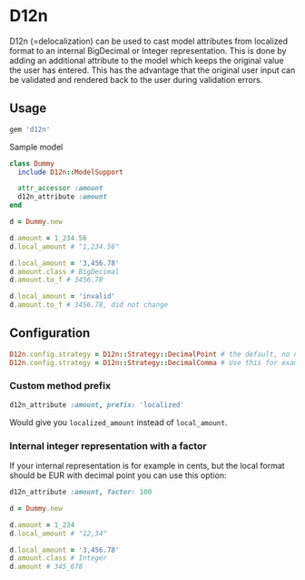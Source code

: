 # D12n

D12n (=delocalization) can be used to cast model attributes from localized format to an internal BigDecimal or Integer
representation. This is done by adding an additional attribute to the model which keeps the original value the user has
entered. This has the advantage that the original user input can be validated and rendered back to the user during
validation errors.

## Usage

```ruby
gem 'd12n'
```

Sample model

```ruby
class Dummy
  include D12n::ModelSupport

  attr_accessor :amount
  d12n_attribute :amount
end
```

```ruby
d = Dummy.new

d.amount = 1_234.56
d.local_amount # "1,234.56"

d.local_amount = '3,456.78'
d.amount.class # BigDecimal
d.amount.to_f # 3456.78

d.local_amount = 'invalid'
d.amount.to_f # 3456.78, did not change
```

## Configuration

```ruby
D12n.config.strategy = D12n::Strategy::DecimalPoint # the default, no need to set it
D12n.config.strategy = D12n::Strategy::DecimalComma # Use this for example in DE or NL locales
```

### Custom method prefix

```ruby
d12n_attribute :amount, prefix: 'localized'
```

Would give you `localized_amount` instead of `local_amount`.

### Internal integer representation with a factor

If your internal representation is for example in cents, but the local format should be EUR with decimal point
you can use this option:

```ruby
d12n_attribute :amount, factor: 100
```

```ruby
d = Dummy.new

d.amount = 1_234
d.local_amount # "12,34"

d.local_amount = '3,456.78'
d.amount.class # Integer
d.amount # 345_678
```
